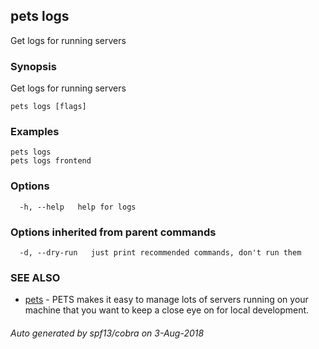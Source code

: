 ## pets logs

Get logs for running servers

### Synopsis

Get logs for running servers

```
pets logs [flags]
```

### Examples

```
pets logs
pets logs frontend
```

### Options

```
  -h, --help   help for logs
```

### Options inherited from parent commands

```
  -d, --dry-run   just print recommended commands, don't run them
```

### SEE ALSO

* [pets](pets.md)	 - PETS makes it easy to manage lots of servers running on your machine that you want to keep a close eye on for local development.

###### Auto generated by spf13/cobra on 3-Aug-2018
